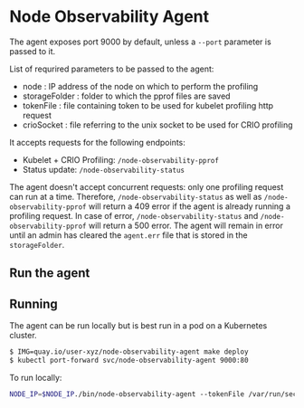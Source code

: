 # Node Observability Agent

The agent exposes port 9000 by default, unless a `--port` parameter is passed to it. 

List of requrired parameters to be passed to the agent:
- node : IP address of the node on which to perform the profiling
- storageFolder : folder to which the pprof files are saved
- tokenFile : file containing token to be used for kubelet profiling http request
- crioSocket : file referring to the unix socket to be used for CRIO profiling

It accepts requests for the following endpoints:

- Kubelet + CRIO Profiling: `/node-observability-pprof`
- Status update: `/node-observability-status`

The agent doesn't accept concurrent requests: only one profiling request can run at a time. 
Therefore, `/node-observability-status` as well as `/node-observability-pprof` will return a 409 error if the agent is already running a profiling request. 
In case of error, `/node-observability-status` and `/node-observability-pprof` will return a 500 error. The agent will remain in error until an admin has cleared the `agent.err` file that is stored in the `storageFolder`. 

## Run the agent

## Running

The agent can be run locally but is best run in a pod on a Kubernetes cluster.

```bash
$ IMG=quay.io/user-xyz/node-observability-agent make deploy
$ kubectl port-forward svc/node-observability-agent 9000:80
```


To run locally:

```bash
NODE_IP=$NODE_IP./bin/node-observability-agent --tokenFile /var/run/secrets/kubernetes.io/serviceaccount/token --storage /host/tmp/pprofs/
```

